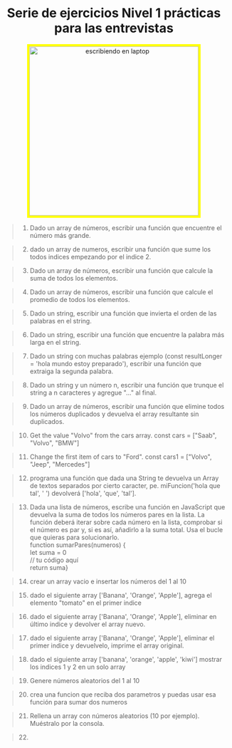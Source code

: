 
<h1 align='center'> Serie de ejercicios Nivel 1 prácticas para las entrevistas</h1>
<p align='center'>
<image src="https://cronicaglobal.elespanol.com/uploads/s1/78/53/03/6/coding-924920-1920.jpeg" width='380' alt="escribiendo en laptop" style="border: 5px solid yellow;" />
</p>


> 1. Dado un array de números, escribir una función que encuentre el número más grande.

> 2. dado un array de numeros, escribir una función que sume los todos indices empezando por el indice 2.

> 3. Dado un array de números, escribir una función que calcule la suma de todos los elementos.

> 4. Dado un array de números, escribir una función que calcule el promedio de todos los elementos.

> 5. Dado un string, escribir una función que invierta el orden de las palabras en el string.

> 6. Dado un string, escribir una función que encuentre la palabra más larga en el string.

> 7. Dado un string con muchas palabras ejemplo (const resultLonger = 'hola  mundo  estoy  preparado'), escribir una función que extraiga la segunda palabra.

> 8. Dado un string y un número n, escribir una función que trunque el string a n caracteres y agregue "..." al final.

> 9. Dado un array de números, escribir una función que elimine todos los números duplicados y devuelva el array resultante sin duplicados.

> 10. Get the value "Volvo" from the cars array. const cars = ["Saab", "Volvo", "BMW"]

> 11. Change the first item of cars to "Ford". const cars1 = ["Volvo", "Jeep", "Mercedes"]


> 12. programa una función que dada una String te devuelva un Array de textos separados por cierto caracter, pe. miFuncion('hola que tal', ' ')  devolverá ['hola', 'que', 'tal'].


> 13. Dada una lista de números, escribe una función en JavaScript que devuelva la suma de todos los números pares en la lista. La función deberá iterar sobre cada número en la lista, comprobar si el número es par y, si es así, añadirlo a la suma total. Usa el bucle que quieras para solucionarlo. 
<br>function sumarPares(numeros) {
  <br>  let suma = 0 
<br>// tu código aquí
<br>return suma}



> 14. crear un array vacio e insertar los números del 1 al 10

> 15. dado el siguiente array ['Banana', 'Orange', 'Apple'], agrega el elemento "tomato" en el primer indice


> 16. dado el siguiente array ['Banana', 'Orange', 'Apple'], eliminar en último indice y devolver el array nuevo.

> 17. dado el siguiente array ['Banana', 'Orange', 'Apple'], eliminar el primer indice y devuelvelo, imprime el array original.

> 18. dado el siguiente array ['banana', 'orange', 'apple', 'kiwi'] mostrar los indices 1 y 2 en un solo array

> 19. Genere números aleatorios del 1 al 10 

> 20. crea una funcion que reciba dos parametros y puedas usar esa función para sumar dos numeros

> 21. Rellena un array con números aleatorios (10 por ejemplo). Muéstralo por la consola.

> 22. 